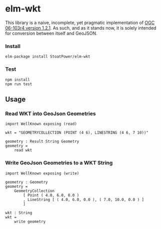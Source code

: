 # elm-wkt

This library is a naive, incomplete, yet pragmatic implementation of [OGC 06-103r4 version 1.2.1](http://www.opengeospatial.org/standards/sfa). As such, and as it stands now, it is solely intended for conversion between itself and GeoJSON.

### Install
```
elm-package install StoatPower/elm-wkt
```

### Test
```
npm install
npm run test
```

## Usage

### Read WKT into GeoJson Geometries
```
import WellKnown exposing (read)

wkt = "GEOMETRYCOLLECTION (POINT (4 6), LINESTRING (4 6, 7 10))"

geometry : Result String Geometry
geometry =
    read wkt
```

### Write GeoJson Geometries to a WKT String
```
import WellKnown exposing (write)

geometry : Geometry
geometry = 
    GeometryCollection
        [ Point ( 4.0, 6.0, 0.0 )
        , LineString [ ( 4.0, 6.0, 0.0 ), ( 7.0, 10.0, 0.0 ) ]
        ]

wkt : String
wkt =
    write geometry
``` 
